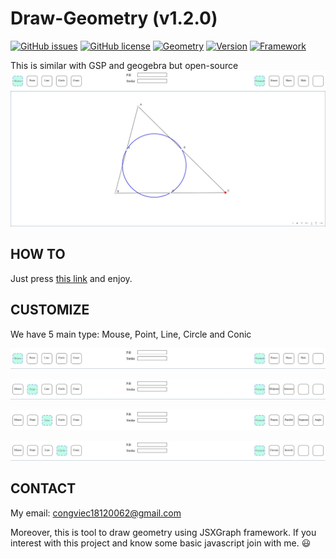 # Draw-Geometry (v1.2.0)

[![GitHub issues](https://img.shields.io/github/issues/congviec18120062/Draw-Geometry)](https://github.com/congviec18120062/Draw-Geometry/issues)
[![GitHub license](https://img.shields.io/github/license/congviec18120062/Draw-Geometry)](https://github.com/congviec18120062/Draw-Geometry/blob/master/LICENSE)
[![Geometry](https://img.shields.io/badge/geometry-Euclid-blue)](https://github.com/congviec18120062/Draw-Geometry/blob/master)
[![Version](https://img.shields.io/badge/version-1.3.0-orange)](https://github.com/congviec18120062/Draw-Geometry/blob/master)
[![Framework](https://img.shields.io/badge/framework-JXSGraph-brightgreen)](https://github.com/congviec18120062/Draw-Geometry/blob/master)

This is similar with GSP and geogebra but open-source
![Euler cirlce](https://raw.githubusercontent.com/congviec18120062/Draw-Geometry/master/img/EulerCircle.jpg)

## HOW TO
Just press [this link](https://congviec18120062.github.io/Draw-Geometry/) and enjoy.

## CUSTOMIZE
We have 5 main type: Mouse, Point, Line, Circle and Conic

![Mouse](https://raw.githubusercontent.com/congviec18120062/Draw-Geometry/master/img/mouse.jpg)

![Point](https://raw.githubusercontent.com/congviec18120062/Draw-Geometry/master/img/point.jpg)

![Line](https://raw.githubusercontent.com/congviec18120062/Draw-Geometry/master/img/line.jpg)

![Circle](https://raw.githubusercontent.com/congviec18120062/Draw-Geometry/master/img/circle.jpg)

## CONTACT
My email: congviec18120062@gmail.com

Moreover, this is tool to draw geometry using JSXGraph framework. If you interest with this project and know some basic javascript join with me. :smiley: 
